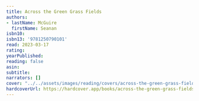 ```yaml
---
title: Across the Green Grass Fields
authors:
- lastName: McGuire
  firstName: Seanan
isbn10:
isbn13: '9781250790101'
read: 2023-03-17
rating:
yearPublished:
reading: false
asin:
subtitle:
narrators: []
cover: "../../assets/images/reading/covers/across-the-green-grass-fields.jpg"
hardcoverUrl: https://hardcover.app/books/across-the-green-grass-fields/editions/30615179
---
```

